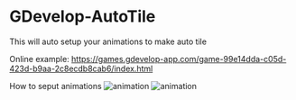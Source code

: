 # GDevelop-AutoTile

This will auto setup your animations to make auto tile

Online example: https://games.gdevelop-app.com/game-99e14dda-c05d-423d-b9aa-2c8ecdb8cab6/index.html

How to seput animations
![animation](https://i.imgur.com/jrKtGdw.png)
![animation](https://i.imgur.com/DWPZVwA.png)